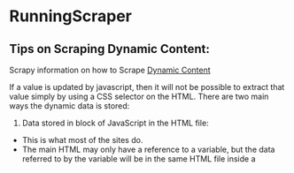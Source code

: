 # RunningScraper

## Tips on Scraping Dynamic Content:
Scrapy information on how to Scrape [Dynamic Content](https://docs.scrapy.org/en/latest/topics/dynamic-content.html)

If a value is updated by javascript, then it will not be possible to extract that value simply by using a CSS selector on the HTML. There are two main ways the dynamic data is stored:
1. Data stored in block of JavaScript in the HTML file:
- This is what most of the sites do.
- The main HTML may only have a reference to a variable, but the data referred to by the variable will be in the same HTML file inside a <script> tag. To find the location inside the JS code, it may be necessary to use regex by copying the entire source to Notepad++. Extracting this data will either require a regex search by treating the entire JS code as a string, or parsing the JSON object and then accessing it as an object.
- Oftentimes there will be multiple JS blocks in a HTML. An easy way to look at each of these blocks properly formatted is to use the QuickSourceViewer Chrome extension.
2. AJAX call:
- The site will make an API call to a completely different route to get the data that should be updated dynamically. This is what adidas.ca does to get info on stock availability. To extract the data that is got from this AJAX call, you will need to identify the route that it hits using `Chrome Dev Tools -> Network Tab -> XHR`. Search for all of the resources until you find the data that you want. To determine the exact route to hit you will have to analyse the contents/url of the page that requests this resource and the url of the API call.
3. Infinite Scroll:
- Infinite may require using both of these techniques. Usually infinite scroll includes making an AJAX  request whose route is formed by using the code of the last item on the current page plus the number of next items to get. The code of the last item on the current page may be stored in a JS block.
- Nike.ca: Looks like the infinite scroll XHR url is made of `<authorization_code>+<last_item_code>+<number_of_next_items>` and the url for the next page is at the bottom of each xhr. The URLs are url encoded. Use this [tool to deode](https://www.url-encode-decode.com/). Note: the authorization code seems to be unnecessary.
  
See the [New Features](https://github.com/MinuraSilva/RunningScraper/projects/1#card-39618818) tab in Projects for more info.
